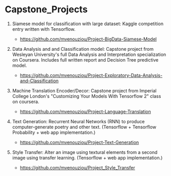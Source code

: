 # Capstone_Projects

 1. Siamese model for classification with large dataset: Kaggle competition entry written with Tensorflow.
    - https://github.com/mvenouziou/Project-BigData-Siamese-Model

 2. Data Analysis and and Classification model: Capstone project from Wesleyan University's full Data Analysis and Interpretation specialization on Coursera. Includes full written report and Decision Tree predictive model.
    - https://github.com/mvenouziou/Project-Exploratory-Data-Analysis-and-Classification

 3. Machine Translation Encoder/Decor: Capstone project from Imperial College London's "Customizing Your Models With Tensorflow 2" class on coursera.
    - https://github.com/mvenouziou/Project-Language-Translation
 
 4. Text Generation: Recurrent Neural Networks (RNN) to produce computer-generate poetry and other text. (Tensorflow + Tensorflow Probability + web app implementation.)
    - https://github.com/mvenouziou/Project-Text-Generation

 5. Style Transfer: Alter an image using textural elements from a second image using transfer learning. (Tensorflow + web app implementation.)
    - https://github.com/mvenouziou/Project_Style_Transfer

